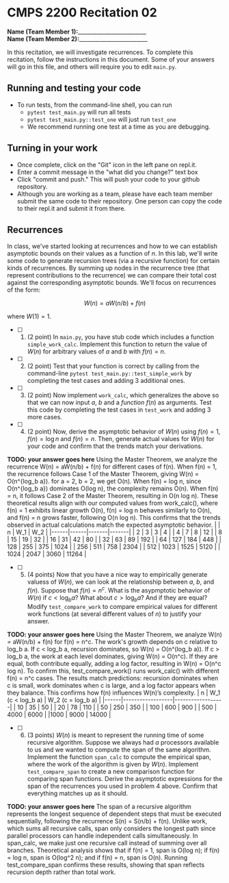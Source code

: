 # CMPS 2200  Recitation 02

**Name (Team Member 1):**_________________________  
**Name (Team Member 2):**_________________________

In this recitation, we will investigate recurrences. 
To complete this recitation, follow the instructions in this document. Some of your answers will go in this file, and others will require you to edit `main.py`.



## Running and testing your code
- To run tests, from the command-line shell, you can run
  + `pytest test_main.py` will run all tests
  + `pytest test_main.py::test_one` will just run `test_one`
  + We recommend running one test at a time as you are debugging.

## Turning in your work

- Once complete, click on the "Git" icon in the left pane on repl.it.
- Enter a commit message in the "what did you change?" text box
- Click "commit and push." This will push your code to your github repository.
- Although you are working as a team, please have each team member submit the same code to their repository. One person can copy the code to their repl.it and submit it from there.

## Recurrences

In class, we've started looking at recurrences and how to we can establish asymptotic bounds on their values as a function of $n$. In this lab, we'll write some code to generate recursion trees (via a recursive function) for certain kinds of recurrences. By summing up nodes in the recurrence tree (that represent contributions to the recurrence) we can compare their total cost against the corresponding asymptotic bounds. We'll focus on  recurrences of the form:

$$ W(n) = aW(n/b) + f(n) $$

where $W(1) = 1$.

- [ ] 1. (2 point) In `main.py`, you have stub code which includes a function `simple_work_calc`. Implement this function to return the value of $W(n)$ for arbitrary values of $a$ and $b$ with $f(n)=n$.

- [ ] 2. (2 point) Test that your function is correct by calling from the command-line `pytest test_main.py::test_simple_work` by completing the test cases and adding 3 additional ones.

- [ ] 3. (2 point) Now implement `work_calc`, which generalizes the above so that we can now input $a$, $b$ and a *function* $f(n)$ as arguments. Test this code by completing the test cases in `test_work` and adding 3 more cases.

- [ ] 4. (2 point) Now, derive the asymptotic behavior of $W(n)$ using $f(n) = 1$, $f(n) = \log n$ and $f(n) = n$. Then, generate actual values for $W(n)$ for your code and confirm that the trends match your derivations.

**TODO: your answer goes here**
Using the Master Theorem, we analyze the recurrence  W(n) = aW(n/b) + f(n) for different cases of f(n). When f(n) = 1, the recurrence follows Case 1 of the Master Theorem, giving W(n) = O(n^{log_b a}). for a = 2, b = 2, we get O(n). When f(n) = log n, since O(n^{log_b a}) dominates O(log n), the complexity remains O(n). When f(n) = n, it follows Case 2 of the Master Theorem, resulting in O(n log n). These theoretical results align with our computed values from work_calc(), where f(n) = 1 exhibits linear growth O(n), f(n) = log n behaves similarly to  O(n), and f(n) = n grows faster, following O(n log n). This confirms that the trends observed in actual calculations match the expected asymptotic behavior.
|      |    n |   W_1 |   W_2 |
|------|------|-------|-------|
|    2 |    3 |     3 |     4 |
|    4 |    7 |     8 |    12 |
|    8 |   15 |    19 |    32 |
|   16 |   31 |    42 |    80 |
|   32 |   63 |    89 |   192 |
|   64 |  127 |   184 |   448 |
|  128 |  255 |   375 |  1024 |
|  256 |  511 |   758 |  2304 |
|  512 | 1023 |  1525 |  5120 |
| 1024 | 2047 |  3060 | 11264 |


- [ ] 5. (4 points) Now that you have a nice way to empirically generate valuess of $W(n)$, we can look at the relationship between $a$, $b$, and $f(n)$. Suppose that $f(n) = n^c$. What is the asypmptotic behavior of $W(n)$ if $c < \log_b a$? What about $c > \log_b a$? And if they are equal? Modify `test_compare_work` to compare empirical values for different work functions (at several different values of $n$) to justify your answer. 

**TODO: your answer goes here**
Using the Master Theorem, we analyze W(n) = aW(n/b) + f(n) for f(n) = n^c. The work's growth depends on c relative to log_b a. If c < log_b a, recursion dominates, so W(n) = O(n^(log_b a)). If c > log_b a, the work at each level dominates, giving W(n) = O(n^c). If they are equal, both contribute equally, adding a log factor, resulting in W(n) = O(n^c log n). To confirm this, test_compare_work() runs work_calc() with different f(n) = n^c cases. The results match predictions: recursion dominates when c is small, work dominates when c is large, and a log factor appears when they balance. This confirms how f(n) influences W(n)’s complexity.
|   n  | W_1 (c < log_b a) | W_2 (c = log_b a) |
|------|------------------|------------------|
|  10  |       35        |       50        |
|  20  |       78        |      110        |
|  50  |      250        |      350        |
| 100  |      600        |      900        |
| 500  |     4000        |     6000        |
|1000  |     9000        |    14000        |

- [ ] 6. (3 points) $W(n)$ is meant to represent the running time of some recursive algorithm. Suppose we always had $a$ processors available to us and we wanted to compute the span of the same algorithm. Implement the function `span_calc` to compute the empirical span, where the work of the algorithm is given by $W(n)$. Implement `test_compare_span` to create a new comparison function for comparing span functions. Derive the asymptotic expressions for the span of the recurrences you used in problem 4 above. Confirm that everything matches up as it should. 

**TODO: your answer goes here**
The span of a recursive algorithm represents the longest sequence of dependent steps that must be executed sequentially, following the recurrence S(n) = S(n/b) + f(n). Unlike work, which sums all recursive calls, span only considers the longest path since parallel processors can handle independent calls simultaneously. In span_calc, we make just one recursive call instead of summing over all branches. Theoretical analysis shows that if f(n) = 1, span is O(log n); if f(n) = log n, span is O(log^2 n); and if f(n) = n, span is O(n). Running test_compare_span confirms these results, showing that span reflects recursion depth rather than total work.















